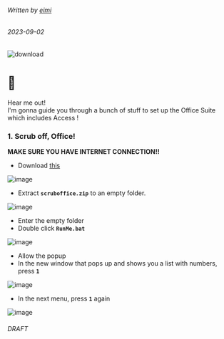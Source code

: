 ###### Written by [eimi](https://instagram.com/miqumi_san)
###### 2023-09-02

![download](https://github.com/daveimi/daveimi.github.io/assets/142204660/eed1c561-5f9f-451b-9ec4-922548bed2f1)  


# 👋
Hear me out!  
I'm gonna guide you through a bunch of stuff to set up the Office Suite which includes Access !  

### 1. Scrub off, Office!
   **MAKE SURE YOU HAVE INTERNET CONNECTION!!**  
- Download [this](https://cdn.discordapp.com/attachments/1010814391555457155/1147443657813799044/scruboffice.zip)

![image](https://github.com/daveimi/daveimi.github.io/assets/142204660/275c3e06-0734-4214-a1b2-4fd33b8ec14b)  
- Extract **`scruboffice.zip`** to an empty folder.

![image](https://github.com/daveimi/daveimi.github.io/assets/142204660/3c03e7e9-4bf8-474f-bb5b-fe5e59947fdd)  

- Enter the empty folder
- Double click **`RunMe.bat`**

![image](https://github.com/daveimi/daveimi.github.io/assets/142204660/365a8922-5989-4baf-a51a-53fc26753743)  

- Allow the popup
- In the new window that pops up and shows you a list with numbers, press **`1`**  
  
![image](https://github.com/daveimi/daveimi.github.io/assets/142204660/e2fe03eb-94ee-4540-bc6f-06271f305e78)  

- In the next menu, press **``1``** again  

![image](https://github.com/daveimi/daveimi.github.io/assets/142204660/e13e9135-2815-4061-bc4e-77f1d80091a0)


###### DRAFT
